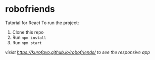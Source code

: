 # robofriends
Tutorial for React
To run the project:

1. Clone this repo
2. Run `npm install`
3. Run `npm start`

*visist https://kurofavo.github.io/robofriends/ to see the responsive app*
